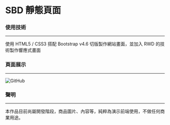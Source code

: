 # SBD 靜態頁面
### 使用技術
---
使用 HTML5 / CSS3 搭配 Bootstrap v4.6 切版製作網站畫面，並加入 RWD 的技術製作響應式畫面
### 頁面展示
---
![GitHub](https://github.com/bagoyammy6/CSS/blob/main/SBDhomepage_copy.png)
### 聲明
---
本作品目前尚屬開發階段，商品圖片、內容等，純粹為演示前端使用，不做任何商業用途。

